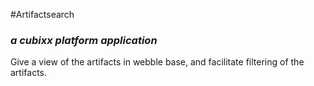 #Artifactsearch

### _a cubixx platform application_

Give a view of the artifacts in webble base, and facilitate filtering of the artifacts.
